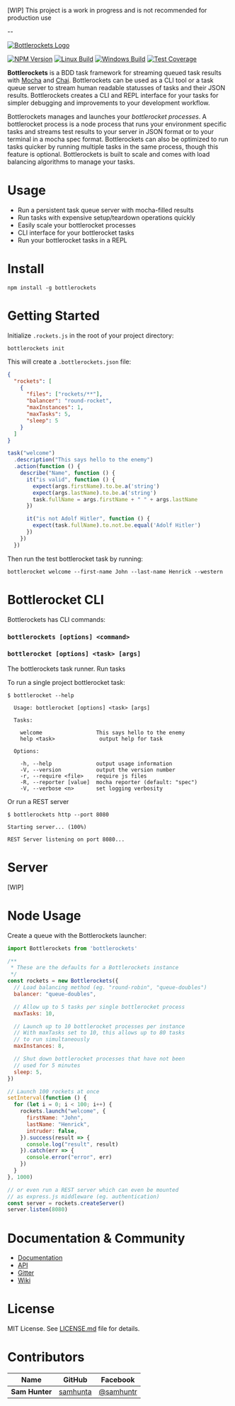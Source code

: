 [WIP] This project is a work in progress and is not recommended for production use

--

[![Bottlerockets Logo](https://cldup.com/WXo9ouZhmm.png)](https://bottlerockets.github.io/)

[![NPM Version][npm-image]][npm-url]
[![Linux Build][travis-image]][travis-url]
[![Windows Build][appveyor-image]][appveyor-url]
[![Test Coverage][coveralls-image]][coveralls-url]

**Bottlerockets** is a BDD task framework for streaming queued task results with [Mocha](https://mochajs.org/) and [Chai](http://chaijs.com/). Bottlerockets can be used as a CLI tool or a task queue server to stream human readable statusses of tasks and their JSON results. Bottlerockets creates a CLI and REPL interface for your tasks for simpler debugging and improvements to your development workflow.

Bottlerockets manages and launches your *bottlerocket processes*. A bottlerocket process is a node process that runs your environment specific tasks and streams test results to your server in JSON format or to your terminal in a mocha spec format. Bottlerockets can also be optimized to run tasks quicker by running multiple tasks in the same process, though this feature is optional. Bottlerockets is built to scale and comes with load balancing algorithms to manage your tasks.

# Usage

- Run a persistent task queue server with mocha-filled results
- Run tasks with expensive setup/teardown operations quickly
- Easily scale your bottlerocket processes
- CLI interface for your bottlerocket tasks
- Run your bottlerocket tasks in a REPL

# Install

```
npm install -g bottlerockets
```

# Getting Started

Initialize `.rockets.js` in the root of your project directory:

```
bottlerockets init
```

This will create a `.bottlerockets.json` file:

```json
{
  "rockets": [
    {
      "files": ["rockets/**"],
      "balancer": "round-rocket",
      "maxInstances": 1,
      "maxTasks": 5,
      "sleep": 5
    }
  ]
}
```

```javascript
task("welcome")
  .description("This says hello to the enemy")
  .action(function () {
    describe("Name", function () {
      it("is valid", function () {
        expect(args.firstName).to.be.a('string')
        expect(args.lastName).to.be.a('string')
        task.fullName = args.firstName + " " + args.lastName
      })

      it("is not Adolf Hitler", function () {
        expect(task.fullName).to.not.be.equal('Adolf Hitler')
      })
    })
  })
```

Then run the test bottlerocket task by running:

```
bottlerocket welcome --first-name John --last-name Henrick --western
```

# Bottlerocket CLI

Bottlerockets has CLI commands:

### `bottlerockets [options] <command>`

### `bottlerocket [options] <task> [args]`

The bottlerockets task runner. Run tasks

To run a single project bottlerocket task:

```
$ bottlerocket --help

  Usage: bottlerocket [options] <task> [args]

  Tasks:

    welcome                 This says hello to the enemy
    help <task>              output help for task

  Options:

    -h, --help              output usage information
    -V, --version           output the version number
    -r, --require <file>    require js files
    -R, --reporter [value]  mocha reporter (default: "spec")
    -V, --verbose <n>       set logging verbosity
```

Or run a REST server

```
$ bottlerockets http --port 8080

Starting server... (100%)

REST Server listening on port 8080...
```

# Server

[WIP]

# Node Usage

Create a queue with the Bottlerockets launcher:

```javascript
import Bottlerockets from 'bottlerockets'

/**
 * These are the defaults for a Bottlerockets instance
 */
const rockets = new Bottlerockets({
  // Load balancing method (eg. "round-robin", "queue-doubles")
  balancer: "queue-doubles",

  // Allow up to 5 tasks per single bottlerocket process
  maxTasks: 10,

  // Launch up to 10 bottlerocket processes per instance
  // With maxTasks set to 10, this allows up to 80 tasks
  // to run simultaneously
  maxInstances: 8,

  // Shut down bottlerocket processes that have not been
  // used for 5 minutes
  sleep: 5,
})

// Launch 100 rockets at once
setInterval(function () {
  for (let i = 0; i < 100; i++) {
    rockets.launch("welcome", {
      firstName: "John",
      lastName: "Henrick",
      intruder: false,
    }).success(result => {
      console.log("result", result)
    }).catch(err => {
      console.error("error", err)
    })
  }
}, 1000)

// or even run a REST server which can even be mounted
// as express.js middleware (eg. authentication)
const server = rockets.createServer()
server.listen(8080)
```

# Documentation & Community

  - [Documentation](https://docs.bottlerockets.co)
  - [API](https://docs.bottlerockets.co/api)
  - [Gitter](https://gitter.im/bottlerockets/bottlerockets)
  - [Wiki](https://github.com/bottlerockets/bottlerockets/wiki)

# License

MIT License. See [LICENSE.md](http://github.com/bottlerockets/bottlerockets/blob/master/LICENSE.md) file for details.

# Contributors

| Name           | GitHub                                  | Facebook                                   |
| -------------- | --------------------------------------- | ------------------------------------------ |
| **Sam Hunter** | [samhunta](https://github.com/samhunta) | [@samhuntr](https://facebook.com/samhuntr) |


[travis-image]: https://img.shields.io/travis/bottlerockets/bottlerockets/master.svg?label=linux
[travis-url]: https://travis-ci.org/bottlerockets/bottlerockets
[appveyor-image]: https://img.shields.io/appveyor/ci/samhunta/bottlerockets/master.svg?label=windows
[appveyor-url]: https://ci.appveyor.com/project/samhunta/bottlerockets
[coveralls-image]: https://img.shields.io/coveralls/bottlerockets/bottlerockets/master.svg
[coveralls-url]: https://coveralls.io/r/bottlerockets/bottlerockets?branch=master
[npm-image]: https://img.shields.io/npm/v/bottlerockets.svg
[npm-url]: https://npmjs.org/package/bottlerockets
